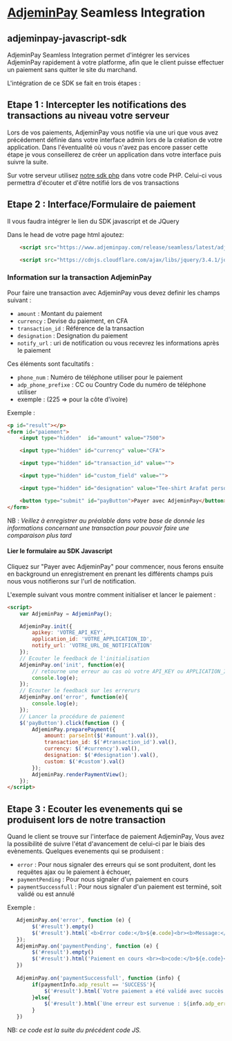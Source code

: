 # [AdjeminPay](https://www.adjeminpay.com) Seamless Integration

## adjeminpay-javascript-sdk

AdjeminPay Seamless Integration permet d'intégrer les services AdjeminPay rapidement à votre platforme, afin que le client puisse effectuer un paiement sans quitter le site
du marchand.

L'intégration de ce SDK se fait en trois étapes :

## Etape 1 : Intercepter les notifications des transactions au niveau votre serveur

Lors de vos paiements, AdjeminPay vous notifie via une uri que vous avez précédement définie dans votre interface admin lors de la création de votre application. Dans l'éventualité où vous n'avez pas encore passer cette étape je vous conseillerez de créer un application dans votre interface puis suivre la suite.

Sur votre serveur utilisez [notre sdk php](https://github.com/adjemin/adjeminpay-php-sdk/) dans votre code PHP. Celui-ci vous permettra d'écouter et d'être notifié lors de vos transactions

## Etape 2 : Interface/Formulaire de paiement

Il vous faudra intégrer le lien du SDK javascript et de JQuery

Dans le head de votre page html ajoutez:

```html
    <script src="https://www.adjeminpay.com/release/seamless/latest/adjeminpay.min.js" type="text/javascript"></script>

    <script src="https://cdnjs.cloudflare.com/ajax/libs/jquery/3.4.1/jquery.js"></script>

```

### Information sur la transaction AdjeminPay

Pour faire une transaction avec AdjeminPay vous devez definir les champs suivant :

* `amount`      : Montant du paiement
* `currency`    : Devise du paiement, en CFA
* `transaction_id` : Référence de la transaction
* `designation` : Designation du paiement
* `notify_url`  : uri de notification ou vous recevrez les informations après le paiement

Ces éléments sont facultatifs :

* `phone_num`      : Numéro de téléphone utiliser pour le paiement
* `adp_phone_prefixe`    : CC ou Country Code du numéro de téléphone utiliser
* exemple : (225 => pour la côte d'ivoire)

Exemple :

```html
<p id="result"></p>
<form id="paiement">
    <input type="hidden"  id="amount" value="7500">

    <input type="hidden" id="currency" value="CFA">

    <input type="hidden" id="transaction_id" value="">

    <input type="hidden" id="custom_field" value="">

    <input type="hidden" id="designation" value="Tee-shirt Arafat personnalisé">

    <button type="submit" id="payButton">Payer avec AdjeminPay</button>
</form>
```

NB : _Veillez à enregistrer au préalable dans votre base de donnée les informations concernant une transaction pour pouvoir faire une comparaison plus tard_

#### Lier le formulaire au SDK Javascript

Cliquez sur "Payer avec AdjeminPay" pour commencer, nous ferons ensuite en background un enregistrement en prenant les différents champs puis nous vous notifierons sur l'url de notification.

L'exemple suivant vous montre comment initialiser et lancer le paiement :

```html
<script>
    var AdjeminPay = AdjeminPay();

    AdjeminPay.init({
        apikey: 'VOTRE_API_KEY',
        application_id: 'VOTRE_APPLICATION_ID',
        notify_url: 'VOTRE_URL_DE_NOTIFICATION'
    });
    // Ecouter le feedback de l'initialisation
    AdjeminPay.on('init', function(e){
        // retourne une erreur au cas où votre API_KEY ou APPLICATION_ID est incorrecte
        console.log(e);
    });
    // Ecouter le feedback sur les errerurs
    AdjeminPay.on('error', function(e){
        console.log(e);
    });
    // Lancer la procédure de paiement
    $('payButton').click(function () {
        AdjeminPay.preparePayment({
            amount: parseInt($('#amount').val()),
            transaction_id: $('#transaction_id').val(),
            currency: $('#currency').val(),
            designation: $('#designation').val(),
            custom: $('#custom').val()
        });
        AdjeminPay.renderPaymentView();
    });
</script>
```

## Etape 3 : Ecouter les evenements qui se produisent lors de notre transaction

Quand le client se trouve sur l'interface de paiement AdjeminPay, Vous avez la possibilité de suivre l'état d'avancement de celui-ci par le biais des evènements.
Quelques evenements qui se produisent :

* `error`              : Pour nous signaler des erreurs qui se sont produitent, dont les requëtes ajax ou le paiement à échouer,
* `paymentPending`     : Pour nous signaler d'un paiement en cours
* `paymentSuccessfull` : Pour nous signaler d'un paiement est terminé, soit validé ou est annulé

Exemple :

```js
   AdjeminPay.on('error', function (e) {
        $('#result').empty()
        $('#result').html(`<b>Error code:</b>${e.code}<br><b>Message:</b>:${e.message}`)
   });
   AdjeminPay.on('paymentPending', function (e) {
        $('#result').empty()
        $('#result').html('Paiement en cours <br><b>code:</b>${e.code}<br><b>Message:</b>:${e.message}')
   })
   
   AdjeminPay.on('paymentSuccessfull', function (info) {
        if(paymentInfo.adp_result == 'SUCCESS'){
            $('#result').html(`Votre paiement a été validé avec succès : <br> Montant payé : ${info.adp_amount+}<br>`)
        }else{
            $('#result').html(`Une erreur est survenue : ${info.adp_error_message}`)
        }
   })
```

NB: _ce code est la suite du précédent code JS._
